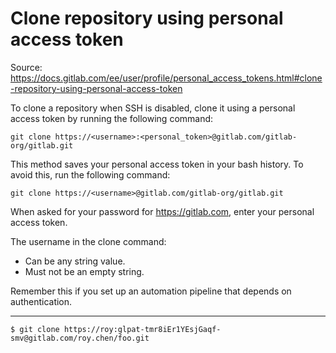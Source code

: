 # Clone repository using personal access token

Source: https://docs.gitlab.com/ee/user/profile/personal_access_tokens.html#clone-repository-using-personal-access-token

To clone a repository when SSH is disabled, clone it using a personal access token by running the following command:
```
git clone https://<username>:<personal_token>@gitlab.com/gitlab-org/gitlab.git
```
This method saves your personal access token in your bash history. To avoid this, run the following command:
```
git clone https://<username>@gitlab.com/gitlab-org/gitlab.git
```
When asked for your password for https://gitlab.com, enter your personal access token.

The username in the clone command:

* Can be any string value.
* Must not be an empty string.

Remember this if you set up an automation pipeline that depends on authentication.

---

```
$ git clone https://roy:glpat-tmr8iEr1YEsjGaqf-smv@gitlab.com/roy.chen/foo.git
```
